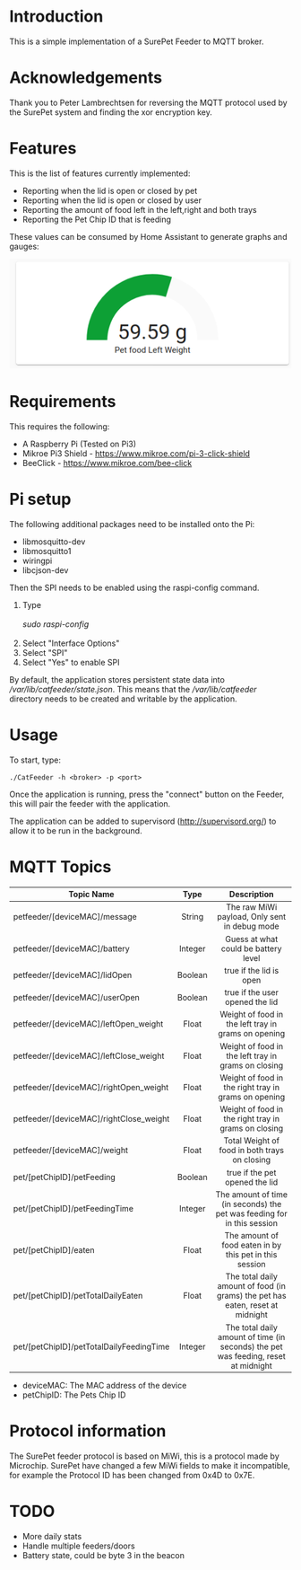 # Introduction

This is a simple implementation of a SurePet Feeder to MQTT broker.

# Acknowledgements

Thank you to Peter Lambrechtsen for reversing the MQTT protocol used by the SurePet system and finding the xor encryption key.

# Features

This is the list of features currently implemented:

* Reporting when the lid is open or closed by pet
* Reporting when the lid is open or closed by user
* Reporting the amount of food left in the left,right and both trays
* Reporting the Pet Chip ID that is feeding

These values can be consumed by Home Assistant to generate graphs and gauges:

![Tray Weight](images/Weight.png)


# Requirements

This requires the following:

* A Raspberry Pi (Tested on Pi3)
* Mikroe Pi3 Shield - https://www.mikroe.com/pi-3-click-shield
* BeeClick - https://www.mikroe.com/bee-click

# Pi setup

The following additional packages need to be installed onto the Pi:

* libmosquitto-dev
* libmosquitto1
* wiringpi
* libcjson-dev

Then the SPI needs to be enabled using the raspi-config command. 

1. Type <br><br> _sudo raspi-config_ <br><br>
1. Select "Interface Options"
1. Select "SPI"
1. Select "Yes" to enable SPI

By default, the application stores persistent state data into */var/lib/catfeeder/state.json*. This means that the */var/lib/catfeeder* directory needs to be created and writable by the application. 

# Usage

To start, type:

    ./CatFeeder -h <broker> -p <port> 

Once the application is running, press the "connect" button on the Feeder, this will pair the feeder with the application. 

The application can be added to supervisord (http://supervisord.org/) to allow it to be run in the background.     


# MQTT Topics

| Topic Name        | Type | Description |
| ------------- |:-------------:|:-------------:|
| petfeeder/[deviceMAC]/message | String | The raw MiWi payload, Only sent in debug mode |
| petfeeder/[deviceMAC]/battery      | Integer | Guess at what could be battery level |
| petfeeder/[deviceMAC]/lidOpen    | Boolean | true if the lid is open |
| petfeeder/[deviceMAC]/userOpen    | Boolean | true if the user opened the lid |
| petfeeder/[deviceMAC]/leftOpen_weight    | Float | Weight of food in the left tray in grams on opening |
| petfeeder/[deviceMAC]/leftClose_weight   | Float | Weight of food in the left tray in grams on closing |
| petfeeder/[deviceMAC]/rightOpen_weight   | Float | Weight of food in the right tray in grams on opening |
| petfeeder/[deviceMAC]/rightClose_weight  | Float | Weight of food in the right tray in grams on closing |
| petfeeder/[deviceMAC]/weight   | Float | Total Weight of food in both trays on closing |
| pet/[petChipID]/petFeeding | Boolean | true if the pet opened the lid |
| pet/[petChipID]/petFeedingTime | Integer | The amount of time (in seconds) the pet was feeding for in this session |
| pet/[petChipID]/eaten | Float | The amount of food eaten in by this pet in this session |
| pet/[petChipID]/petTotalDailyEaten | Float | The total daily amount of food (in grams) the pet has eaten, reset at midnight |
| pet/[petChipID]/petTotalDailyFeedingTime | Integer | The total daily amount of time (in seconds) the pet was feeding, reset at midnight  |

* deviceMAC: The MAC address of the device
* petChipID: The Pets Chip ID

# Protocol information

The SurePet feeder protocol is based on MiWi, this is a protocol made by Microchip. SurePet have changed a few MiWi fields to make it incompatible, for example the Protocol ID has been changed from 0x4D to 0x7E. 


# TODO

* More daily stats
* Handle multiple feeders/doors 
* Battery state, could be byte 3 in the beacon

